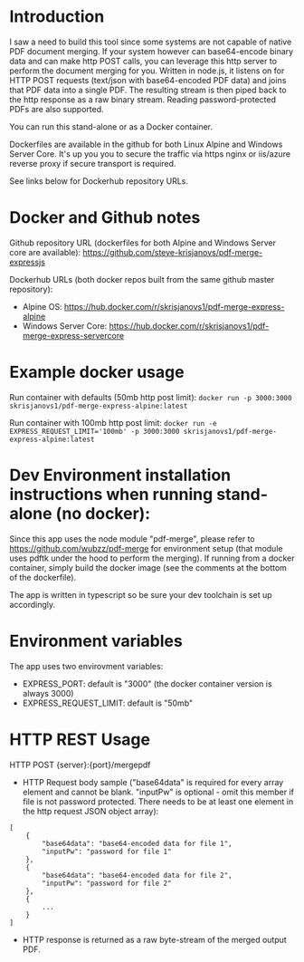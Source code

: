 # Introduction

I saw a need to build this tool since some systems are not capable of native PDF document merging. If your system however can base64-encode binary data and can make http POST calls, you can leverage this http server to perform the document merging for you. Written in node.js, it listens on for HTTP POST requests (text/json with base64-encoded PDF data) and joins that PDF data into a single PDF. The resulting stream is then piped back to the http response as a raw binary stream. Reading password-protected PDFs are also supported. 

You can run this stand-alone or as a Docker container. 

Dockerfiles are available in the github for both Linux Alpine and Windows Server Core. It's up you you to secure the traffic via https nginx or iis/azure reverse proxy if secure transport is required. 

See links below for Dockerhub repository URLs. 

# Docker and Github notes

Github repository URL (dockerfiles for both Alpine and Windows Server core are available): 
https://github.com/steve-krisjanovs/pdf-merge-expressjs

Dockerhub URLs (both docker repos built from the same github master repository):
* Alpine OS: https://hub.docker.com/r/skrisjanovs1/pdf-merge-express-alpine
* Windows Server Core: https://hub.docker.com/r/skrisjanovs1/pdf-merge-express-servercore

# Example docker usage

Run container with defaults (50mb http post limit):
`docker run -p 3000:3000 skrisjanovs1/pdf-merge-express-alpine:latest`

Run container with 100mb http post limit:
`docker run -e EXPRESS_REQUEST_LIMIT='100mb' -p 3000:3000 skrisjanovs1/pdf-merge-express-alpine:latest`

# Dev Environment installation instructions when running stand-alone (no docker):

Since this app uses the node module "pdf-merge", please refer to https://github.com/wubzz/pdf-merge for environment setup (that module uses pdftk under the hood to perform the merging). If running from a docker container, simply build the docker image (see the comments at the bottom of the dockerfile).

The app is written in typescript so be sure your dev toolchain is set up accordingly. 

# Environment variables

The app uses two envirovment variables:
* EXPRESS_PORT: default is "3000" (the docker container version is always 3000)
* EXPRESS_REQUEST_LIMIT: default is "50mb"

# HTTP REST Usage

HTTP POST {server}:{port}/mergepdf

* HTTP Request body sample ("base64data" is required for every array element and cannot be blank. "inputPw" is optional - omit this member if file is not password protected. There needs to be at least one element in the http request JSON object array):
```
[
    {
        "base64data": "base64-encoded data for file 1",
        "inputPw": "password for file 1"
    },
    {
        "base64data": "base64-encoded data for file 2",
        "inputPw": "password for file 2"
    },
    {
        ...
    }
]
```
* HTTP response is returned as a raw byte-stream of the merged output PDF. 